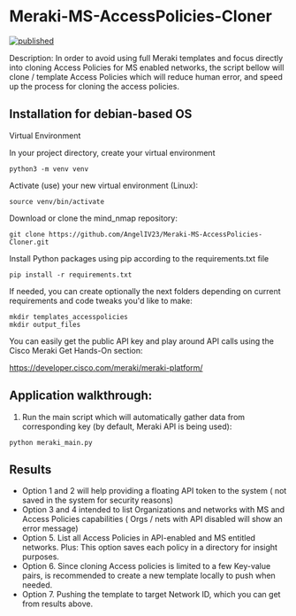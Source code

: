 # Meraki-MS-AccessPolicies-Cloner

[![published](https://static.production.devnetcloud.com/codeexchange/assets/images/devnet-published.svg)](https://developer.cisco.com/codeexchange/github/repo/ainglese-dev/meraki_ms_ap_cloner)

Description: In order to avoid using full Meraki templates and focus directly into cloning Access Policies for MS enabled networks, the script bellow will clone / template Access Policies which will reduce human error, and speed up the process for cloning the access policies.

## Installation for debian-based OS
Virtual Environment

In your project directory, create your virtual environment
``` console
python3 -m venv venv
```
Activate (use) your new virtual environment (Linux):
``` console
source venv/bin/activate
```
Download or clone the mind_nmap repository:

``` console
git clone https://github.com/AngelIV23/Meraki-MS-AccessPolicies-Cloner.git
```

Install Python packages using pip according to the requirements.txt file
```
pip install -r requirements.txt
```
If needed, you can create optionally the next folders depending on current requirements and code tweaks you'd like to make:
```
mkdir templates_accesspolicies
mkdir output_files
```

You can easily get the public API key and play around API calls using the Cisco Meraki Get Hands-On section:

https://developer.cisco.com/meraki/meraki-platform/

## Application walkthrough:

1. Run the main script which will automatically gather data from corresponding key (by default, Meraki API is being used):

```
python meraki_main.py
```

## Results

+ Option 1 and 2 will help providing a floating API token to the system ( not saved in the system for security reasons)
+ Option 3 and 4 intended to list Organizations and networks with MS and Access Policies capabilities ( Orgs / nets with API disabled will show an error message)
+ Option 5. List all Access Policies in API-enabled and MS entitled networks. Plus: This option saves each policy in a directory for insight purposes.
+ Option 6. Since cloning Access policies is limited to a few Key-value pairs, is recommended to create a new template locally to push when needed.
+ Option 7. Pushing the template to target Network ID, which you can get from results above.


